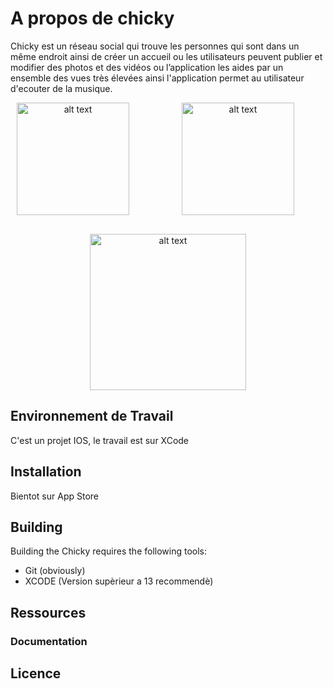 # A propos de chicky
Chicky est un réseau social qui trouve les personnes qui sont dans un même endroit ainsi de créer un accueil ou les utilisateurs peuvent publier et modifier des photos et des vidéos ou l’application les aides par un ensemble des vues très élevées ainsi l'application permet au utilisateur d'ecouter de la musique.
<div align="center">
  <img src="https://upload.wikimedia.org/wikipedia/en/0/0c/Xcode_icon.png" alt="alt text" height="180" style="margin-bottom: 22px; margin-right: 80px;">
  <img src="https://upload.wikimedia.org/wikipedia/commons/f/fa/Apple_logo_black.svg" alt="alt text" height="180" style="margin-bottom: 30px; margin-right: 40px;">
  <img src="https://lh3.googleusercontent.com/fife/AAWUweUPem_xPxQHGTU7uxt6XwxfKBhJt_RFzDEo0TjVP0rsalMaNXWIyv8LIoLDlSW95HX3h-fA9Um3XuhsybmJ1qhfo7D1PxAkOuJt1I2lI1oAXTLTl0Ss3wcqBKa_vvFAj-5QksRQMS_lsE2tCbBaFWPN_RBgbiyzH99YuK54PbWstzUDBiRXj1sZ6M9dpK_vaSnqewRjQZdxFbmiDZR7oqytbUFWnJu2dqS7y4eITZG2mgY-slaQTTOBFuZRVnBbP703WV4jGq8bN74Sqoe7vsz2aDorcIWz51RX_OkaMyKa77WGS-gliI_98ivKR5N7m0UR103nRWEne61oYcieGjx3JdngaIOZzpmF5RUn19q62RGkYlSGY6dip3VUW-rz74nTeOoRTw7jWjZwV7-47TaV7KbhVzTMbXU4TKElbYNNhnRE1uChrhnTtxxsD7tbHqGfhxob5n7h--4SITwTvZkdpNpQMCqDmzmxxRYUZ5bCSAoCk0wjndv4t5ZhjYLxbJzyjeeM7uX7zHPaliRDv12SR_s72OfLXLndjkIV3O5koXz5m0tQr88vPpHuqlxqNH8tnFrxIrrfo2YXrNkkvjpp1BpD03BQN8z_U6oKJAgv3vIIufkPY6jvH8chBhaQbTpqF1lZKXjbOZZtmvKgyKv53uPIspnoGkaWiUWkrxS1HEGA69BPLlt8ZKk0EBpyO5OVB36n5HQv9nBILkYQJVHds__5fdxaLQ=w1920-h976-ft" alt="alt text" height="250">
</div>

## Environnement de Travail

C'est un projet IOS, le travail est sur XCode

## Installation

Bientot sur App Store 

## Building

Building the Chicky requires the following tools:

- Git (obviously)
- XCODE (Version supèrieur a 13 recommendè) 


## Ressources

### Documentation


## Licence








